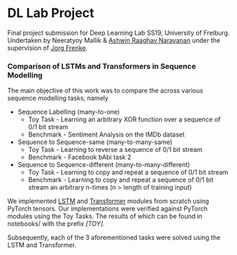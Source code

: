 # DL Lab Project

Final project submission for Deep Learning Lab SS19, University of Freiburg.
Undertaken by Neeratyoy Mallik & [Ashwin Raaghav Narayanan](https://github.com/ashraaghav) under the supervision of [Jorg Frenke](https://github.com/joergfranke).

### Comparison of LSTMs and Transformers in Sequence Modelling

The main objective of this work was to compare the across various sequence modelling tasks, namely
* Sequence Labelling (many-to-one)
    * Toy Task - Learning an arbitrary XOR function over a sequence of 0/1 bit stream
    * Benchmark - Sentiment Analysis on the IMDb dataset
* Sequence to Sequence-same (many-to-many-same)
    * Toy Task - Learning to reverse a sequence of 0/1 bit stream
    * Benchmark - Facebook bAbi task 2
* Sequence to Sequence-different (many-to-many-different)
    * Toy Task - Learning to copy and repeat a sequence of 0/1 bit stream
    * Benchmark - Learning to copy and repeat a sequence of 0/1 bit stream an arbitrary n-times (n > length of training input)

We implemented [LSTM](https://github.com/Neeratyoy/SequenceModelling/blob/master/src/lstm.py) and [Transformer](https://github.com/Neeratyoy/SequenceModelling/blob/master/src/transformer.py) modules from scratch using PyTorch tensors.
Our implementations were verified against PyTorch modules using the Toy Tasks. The results of which can be found in notebooks/ with the prefix _[TOY]_.

Subsequently, each of the 3 aforementioned tasks were solved using the LSTM and Transformer.

    
